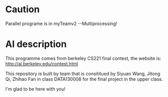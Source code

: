 # Caution
Parallel programe is in myTeamv2 --Multiprocessing!

# AI description
This programme comes from berkeley CS221 final contest, the website is: http://ai.berkeley.edu/contest.html


This repository is built by team that is consititued by Siyuan Wang, Jitong Qi, Zhihao Fan in class DATA130008 for the final project in the upper class. 

I'm glad to be here with you!


